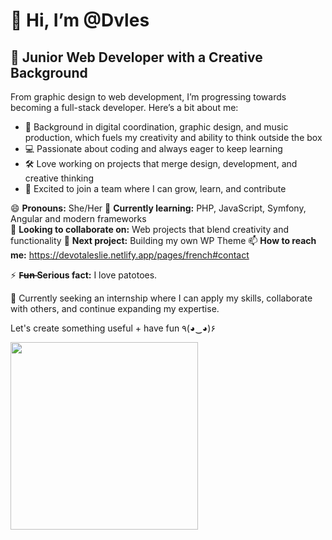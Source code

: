 # 👋 Hi, I’m @Dvles  

## 🚀 Junior Web Developer with a Creative Background  

From graphic design to web development, I’m progressing towards becoming a full-stack developer. Here’s a bit about me:  

- 🎨 Background in digital coordination, graphic design, and music production, which fuels my creativity and ability to think outside the box  
- 💻 Passionate about coding and always eager to keep learning  
- 🛠️ Love working on projects that merge design, development, and creative thinking  
- 🤝 Excited to join a team where I can grow, learn, and contribute  

😄 **Pronouns:** She/Her
🌱 **Currently learning:** PHP, JavaScript, Symfony, Angular and modern frameworks  
💞️ **Looking to collaborate on:** Web projects that blend creativity and functionality 
🚀 **Next project:** Building my own WP Theme
📫 **How to reach me:** https://devotaleslie.netlify.app/pages/french#contact

⚡ **F̶u̶n̶ Serious fact:** I love patotoes.

🚀 Currently seeking an internship where I can apply my skills, collaborate with others, and continue expanding my expertise.  

Let's create something useful + have fun ٩(◕‿◕)۶  

<img src="https://s3.gifyu.com/images/bbm7G.gif" width="300px">
